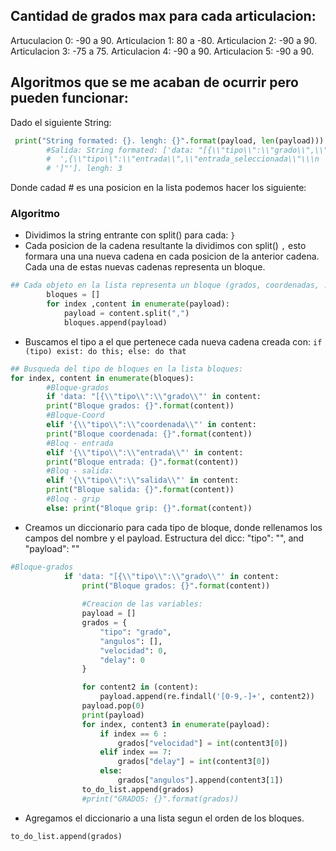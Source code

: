 ## Cantidad de grados max para cada articulacion: 
Artuculacion 0: -90 a 90. 
Articulacion 1:  80 a -80. 
Articulacion 2: -90 a 90. 
Articulacion 3: -75 a 75. 
Articulacion 4: -90 a 90. 
Articulacion 5: -90 a 90. 

## Algoritmos que se me acaban de ocurrir pero pueden funcionar: 
Dado el siguiente String:
``` python 
 print("String formated: {}. lengh: {}".format(payload, len(payload)))        
        #Salida: String formated: ['data: "[{\\"tipo\\":\\"grado\\",\\"m0\\":\\"18\\",\\"m1\\":\\"\\",\\"m2\\":\\"33\\",\\"m3\\":\\"\\",\\"m4\\":\\"\\\n  \\",\\"m5\\":\\"\\",\\"vel\\":\\"\\",\\"delay\\":\\"\\"',
        #  ',{\\"tipo\\":\\"entrada\\",\\"entrada_seleccionada\\"\\\n  :\\"2\\",\\"continuar_en\\":0,\\"valor_entrada\\":0,\\"delay\\":0', 
        # ']"']. lengh: 3
```

Donde cadad # es una posicion en la lista podemos hacer los siguiente: 
### Algoritmo 
- Dividimos la string entrante con split() para cada: ```}``` 
- Cada posicion de la cadena resultante la dividimos con split()  ```,``` esto formara una una nueva cadena en cada posicion de la anterior cadena. Cada una de estas nuevas cadenas representa un bloque.
```python
## Cada objeto en la lista representa un bloque (grados, coordenadas, ...) 
        bloques = []
        for index ,content in enumerate(payload):
            payload = content.split(",")
            bloques.append(payload)
```

- Buscamos el tipo a el que pertenece cada nueva cadena creada con: 
 ```if (tipo) exist: do this; else: do that``` 
```python
## Busqueda del tipo de bloques en la lista bloques: 
for index, content in enumerate(bloques): 
        #Bloque-grados
        if 'data: "[{\\"tipo\\":\\"grado\\"' in content: 
        print("Bloque grados: {}".format(content))
        #Bloque-Coord
        elif '{\\"tipo\\":\\"coordenada\\"' in content: 
        print("Bloque coordenada: {}".format(content))
        #Bloq - entrada
        elif '{\\"tipo\\":\\"entrada\\"' in content: 
        print("Bloque entrada: {}".format(content))
        #Bloq - salida: 
        elif '{\\"tipo\\":\\"salida\\"' in content: 
        print("Bloque salida: {}".format(content))
        #Bloq - grip
        else: print("Bloque grip: {}".format(content))

```
- Creamos un diccionario para cada tipo de bloque, donde rellenamos los campos del nombre y el payload.
Estructura del dicc: "tipo": "", and "payload": "" 
```python 
#Bloque-grados
            if 'data: "[{\\"tipo\\":\\"grado\\"' in content: 
                print("Bloque grados: {}".format(content))
                
                #Creacion de las variables:  
                payload = []
                grados = {
                    "tipo": "grado", 
                    "angulos": [], 
                    "velocidad": 0,
                    "delay": 0
                } 

                for content2 in (content): 
                    payload.append(re.findall('[0-9,-]+', content2))  
                payload.pop(0)
                print(payload)
                for index, content3 in enumerate(payload): 
                    if index == 6 : 
                        grados["velocidad"] = int(content3[0])
                    elif index == 7: 
                        grados["delay"] = int(content3[0])
                    else: 
                        grados["angulos"].append(content3[1])
                to_do_list.append(grados)
                #print("GRADOS: {}".format(grados))
```
- Agregamos el diccionario a una lista segun el orden de los bloques. 
```python
to_do_list.append(grados)
```
          